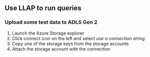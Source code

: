 ##  Use LLAP to run queries 

### Upload some test data to ADLS Gen 2

1. Launch the Azure Storage explorer 
2. Click connect icon on the left and select *use a connection string*
3. Copy one of the storage keys from the storage accounts 
4. Attach the storage account with the connection 





<!--stackedit_data:
eyJoaXN0b3J5IjpbLTkwOTg0Njc1NSwyMDQwMjk3NjIyXX0=
-->